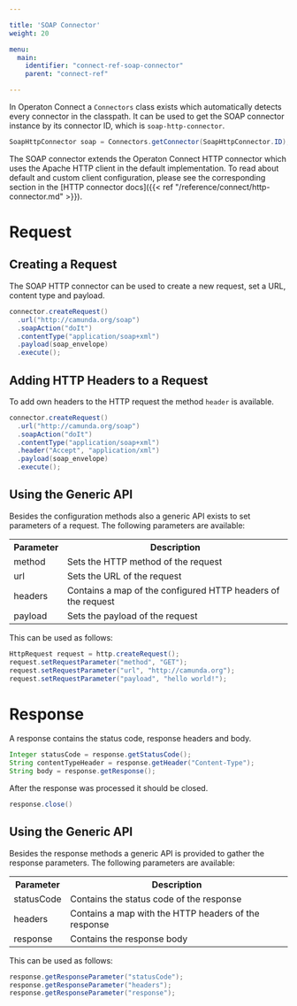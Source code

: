 ```yaml
---

title: 'SOAP Connector'
weight: 20

menu:
  main:
    identifier: "connect-ref-soap-connector"
    parent: "connect-ref"

---
```


In Operaton Connect a `Connectors` class exists which automatically detects
every connector in the classpath. It can be used to get the SOAP connector
instance by its connector ID, which is `soap-http-connector`.

```java
SoapHttpConnector soap = Connectors.getConnector(SoapHttpConnector.ID);
```

The SOAP connector extends the Operaton Connect HTTP connector which uses
the Apache HTTP client in the default implementation. To read about default and custom client configuration,
please see the corresponding section in the [HTTP connector docs]({{< ref "/reference/connect/http-connector.md" >}}).


# Request

## Creating a Request

The SOAP HTTP connector can be used to create a new request, set a URL, content type
and payload.

```java
connector.createRequest()
  .url("http://camunda.org/soap")
  .soapAction("doIt")
  .contentType("application/soap+xml")
  .payload(soap_envelope)
  .execute();
```

## Adding HTTP Headers to a Request

To add own headers to the HTTP request the method `header` is
available.

```java
connector.createRequest()
  .url("http://camunda.org/soap")
  .soapAction("doIt")
  .contentType("application/soap+xml")
  .header("Accept", "application/xml")
  .payload(soap_envelope)
  .execute();
```

## Using the Generic API

Besides the configuration methods also a generic API exists to
set parameters of a request. The following parameters are
available:

<table class="table table-striped">
  <tr>
    <th>Parameter</th>
    <th>Description</th>
  </tr>
  <tr>
    <td>method</td>
    <td>Sets the HTTP method of the request</td>
  </tr>
  <tr>
    <td>url</td>
    <td>Sets the URL of the request</td>
  </tr>
  <tr>
    <td>headers</td>
    <td>Contains a map of the configured HTTP headers of the request</td>
  </tr>
  <tr>
    <td>payload</td>
    <td>Sets the payload of the request</td>
  </tr>
</table>

This can be used as follows:

```java
HttpRequest request = http.createRequest();
request.setRequestParameter("method", "GET");
request.setRequestParameter("url", "http://camunda.org");
request.setRequestParameter("payload", "hello world!");
```

# Response

A response contains the status code, response headers and body.

```java
Integer statusCode = response.getStatusCode();
String contentTypeHeader = response.getHeader("Content-Type");
String body = response.getResponse();
```

After the response was processed it should be closed.

```java
response.close()
```

## Using the Generic API

Besides the response methods a generic API is provided
to gather the response parameters. The following parameters
are available:

<table class="table table-striped">
  <tr>
    <th>Parameter</th>
    <th>Description</th>
  </tr>
  <tr>
    <td>statusCode</td>
    <td>Contains the status code of the response</td>
  </tr>
  <tr>
    <td>headers</td>
    <td>Contains a map with the HTTP headers of the response</td>
  </tr>
  <tr>
    <td>response</td>
    <td>Contains the response body</td>
  </tr>
</table>

This can be used as follows:

```java
response.getResponseParameter("statusCode");
response.getResponseParameter("headers");
response.getResponseParameter("response");
```
